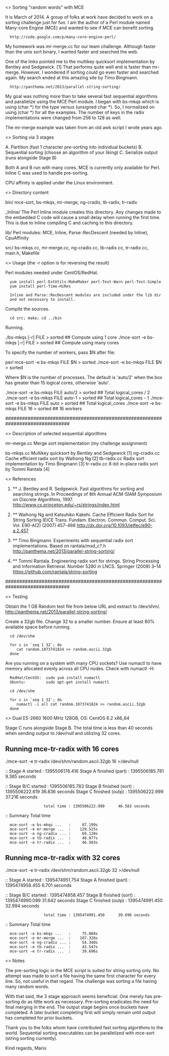 
<> Sorting "random words" with MCE

   It is March of 2014. A group of folks at work have decided to work on
   a sorting challenge just for fun. I am the author of a Perl module named
   Many-core Engine (MCE) and wanted to see if MCE can benefit sorting.

      http://code.google.com/p/many-core-engine-perl/

   My homework was mr-merge.cc for our team challenge. Although faster than
   the unix sort binary, I wanted faster and searched the web.

   One of the links pointed me to the multikey quicksort implementation by
   Bentley and Sedgewick. [1] That performs quite well and is faster than
   mr-merge. However, I wondered if sorting could go even faster and
   searched again. My search ended at this amazing site by Timo Bingmann.

      http://panthema.net/2013/parallel-string-sorting/

   My goal was nothing more than to take several fast sequential algorithms
   and parallelize using the MCE Perl module. I began with bs-mkqs which
   is using (char *) for the type versus (unsigned char *). So, I normalized
   on using (char *) for all the examples. The number of keys in the radix
   implementations were changed from 256 to 128 as well.

   The mr-merge example was taken from an old awk script I wrote years ago.

<> Sorting via 3 stages

   A. Partition (fast 1 character pre-sorting into individual buckets)
   B. Sequential sorting (choose an algorithm of your liking)
   C. Serialize output (runs alongside Stage B)

   Both A and B run with many cores. MCE is currently only available for Perl.
   Inline C was used to handle pre-sorting.

   CPU affinity is applied under the Linux environment.

<> Directory content

   bin/       mce-sort, bs-mkqs, mr-merge, ng-cradix, tb-radix, tr-radix

   _Inline/   The Perl Inline module creates this directory. Any changes made
              to the embedded C code will cause a small delay when running the
              first time. This is due to Inline compiling C and caching to
              this directory.

   lib/       Perl modules: MCE, Inline, Parse::RecDescent (needed by Inline),
              CpuAffinity

   src/       bs-mkqs.cc, mr-merge.cc, ng-cradix.cc, tb-radix.cc, tr-radix.cc,
              main.h, Makefile
      
<> Usage (the -r option is for reversing the result)

   Perl modules needed under CentOS/RedHat.

      yum install perl-ExtUtils-MakeMaker perl-Test-Warn perl-Test-Simple
      yum install perl-Time-HiRes

      Inline and Parse::RecDescent modules are included under the lib dir
      and not necessary to install.

   Compile the sources.

      cd src; make; cd ../bin

   Running.

   ./bs-mkqs [-r] FILE > sorted                 ## Compute using 1 core
   ./mce-sort -e bs-mkqs [-r] FILE > sorted     ## Compute using many cores

   To specify the number of workers, pass $N after file:

   perl mce-sort -e bs-mkqs FILE $N > sorted
      ./mce-sort -e bs-mkqs FILE $N > sorted

   Where $N is the number of processes. The default is 'auto/2' when
   the box has greater than 15 logical cores, otherwise 'auto'.

   ./mce-sort -e bs-mkqs FILE auto/2 > sorted   ## Total logical_cores / 2
   ./mce-sort -e bs-mkqs FILE auto-1 > sorted   ## Total logical_cores - 1
   ./mce-sort -e bs-mkqs FILE auto   > sorted   ## Total logical_cores
   ./mce-sort -e bs-mkqs FILE 16     > sorted   ## 16 workers

###############################################################################

<> Description of selected sequential algorithms

   mr-merge.cc    Merge sort implementation (my challenge assignment)

   bs-mkqs.cc     Multikey quicksort by Bentley and Sedgewick [1]
   ng-cradix.cc   Cache efficient radix sort by Waihong Ng    [2]
   tb-radix.cc    Radix sort implementation by Timo Bingmann  [3]
   tr-radix.cc    8-bit in-place radix sort by Tommi Rantala  [4]

<> References

1. ** J. Bentley and R. Sedgewick.
   Fast algorithms for sorting and searching strings. In Proceedings
   of 8th Annual ACM-SIAM Symposium on Discrete Algorithms, 1997.
   http://www.cs.princeton.edu/~rs/strings/index.html

2. ** Waihong Ng and Katsuhiko Kakehi.
   Cache Efficient Radix Sort for String Sorting
   IEICE Trans. Fundam. Electron. Commun. Comput. Sci.
   Vol. E90-A(2) (2007) 457-466
   http://dx.doi.org/10.1093/ietfec/e90-a.2.457

3. ** Timo Bingmann.
   Experiments with sequential radix sort implementations.
   Based on rantala/msd_c?.h
   http://panthema.net/2013/parallel-string-sorting/

4. ** Tommi Rantala.
   Engineering radix sort for strings. String Processing and Information
   Retrieval. Number 5280 in LNCS. Springer (2009) 3–14
   https://github.com/rantala/string-sorting

###############################################################################

<> Testing

   Obtain the 1 GB Random test file from below URL and extract to /dev/shm/.
   http://panthema.net/2013/parallel-string-sorting/

   Create a 32gb file. Change 32 to a smaller number. Ensure at least 60%
   available space before running.

      cd /dev/shm

      for s in `seq 1 32`; do
         cat random.1073741824 >> random.ascii.32gb
      done

   Are you running on a system with many CPU sockets? Use numactl to have
   memory allocated evenly across all CPU nodes. Check with numactl -H.

      RedHat/CentOS:  sudo yum install numactl
      Ubuntu:         sudo apt-get install numactl

      cd /dev/shm

      for s in `seq 1 32`; do
         numactl -i all cat random.1073741824 >> random.ascii.32gb
      done

<> Dual E5-2660 1600 MHz 128GB, OS: CentOS 6.2 x86_64

   Stage C runs alongside Stage B. The total time is less than 40 seconds
   when sending output to /dev/null and utilizing 32 cores.

   ## Running mce-tr-radix with 16 cores

   ./mce-sort -e tr-radix /dev/shm/random.ascii.32gb 16 >/dev/null

   :: Stage A   started         : 1395506176.416
      Stage A   finished (part) : 1395506185.781       9.365 seconds

   :: Stage B/C started         : 1395506185.783
      Stage B   finished (sort) : 1395506222.619      36.836 seconds
      Stage C   finished (outp) : 1395506222.999      37.216 seconds

                     total time : 1395506222.999      46.583 seconds

   :: Summary Total time

      mce-sort -e bs-mkqs ...   :     87.199s
      mce-sort -e mr-merge ...  :    129.525s
      mce-sort -e ng-cradix ... :     69.120s
      mce-sort -e tb-radix ...  :     48.977s
      mce-sort -e tr-radix ...  :     46.583s

   ## Running mce-tr-radix with 32 cores

   ./mce-sort -e tr-radix /dev/shm/random.ascii.32gb 32 >/dev/null

   :: Stage A   started         : 1395474951.754
      Stage A   finished (part) : 1395474958.455       6.701 seconds

   :: Stage B/C started         : 1395474958.457
      Stage B   finished (sort) : 1395474990.099      31.642 seconds
      Stage C   finished (outp) : 1395474991.450      32.994 seconds

                     total time : 1395474991.450      39.696 seconds

   :: Summary Total time

      mce-sort -e bs-mkqs ...   :     75.004s
      mce-sort -e mr-merge ...  :    107.328s
      mce-sort -e ng-cradix ... :     54.340s
      mce-sort -e tb-radix ...  :     43.547s
      mce-sort -e tr-radix ...  :     39.696s

<> Notes

   The pre-sorting logic in the MCE script is suited for string sorting only.
   No attempt was made to sort a file having the same first character for
   every line. So, not useful in that regard. The challenge was sorting a
   file having many random words.

   With that said, the 3 stage approach seems beneficial. One merely has
   pre-sorting do as little work as necessary. Pre-sorting eradicates the
   need for final merging in the end. The output stage begins once buckets
   have completed. A later bucket completing first will simply remain until
   output has completed for prior buckets.

   Thank you to the folks whom have contributed fast sorting algorithms to
   the world. Sequential sorting executables can be parallelized with
   mce-sort (string sorting currently).

   Kind regards,
   Mario

